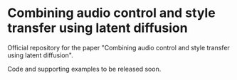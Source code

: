 # Combining audio control and style transfer using latent diffusion

Official repository for the paper "Combining audio control and style transfer using latent diffusion".

Code and supporting examples to be released soon.


